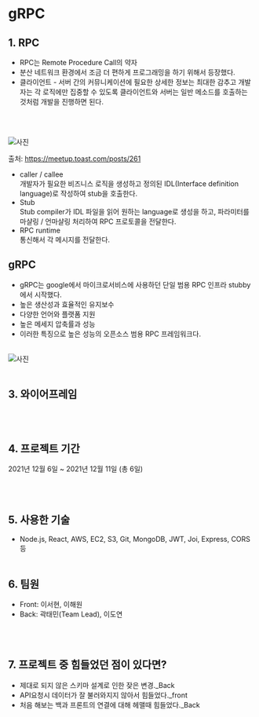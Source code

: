 # gRPC

## 1. RPC

- RPC는 Remote Procedure Call의 약자
- 분산 네트워크 환경에서 조금 더 편하게 프로그래밍을 하기 위해서 등장했다.
- 클라이언트 - 서버 간의 커뮤니케이션에 필요한 상세한 정보는 최대한 감추고 개발자는 각 로직에만 집중할 수 있도록 클라이언트와 서버는 일반 메소드를 호출하는 것처럼 개발을 진행하면 된다.

<br/>
<br/>

![사진](https://image.toast.com/aaaadh/real/2020/techblog/1%2898%29.png)

출처: https://meetup.toast.com/posts/261

- caller / callee <br/>
  개발자가 필요한 비즈니스 로직을 생성하고 정의된 IDL(Interface definition language)로 작성하여 stub을 호출한다.
- Stub <br/>
  Stub compiler가 IDL 파일을 읽어 원하는 language로 생성을 하고, 파라미터를 마샬링 / 언마샬링 처리하여 RPC 프로토콜을 전달한다.
- RPC runtime <br/>
  통신해서 각 메시지를 전달한다.
  <br/>

## gRPC

- gRPC는 google에서 마이크로서비스에 사용하던 단일 범용 RPC 인프라 stubby에서 시작했다.
- 높은 생산성과 효율적인 유지보수
- 다양한 언어와 플랫폼 지원
- 높은 메세지 압축률과 성능
- 이러한 특징으로 높은 성능의 오픈소스 범용 RPC 프레임워크다.
  <br/>
  <br/>

![사진](https://image.toast.com/aaaadh/real/2020/techblog/2%2873%29.png)
<br/>
<br/>

## 3. 와이어프레임

<br/>
<br/>

## 4. 프로젝트 기간

2021년 12월 6일 ~ 2021년 12월 11일 (총 6일)

<br/>
<br/>

## 5. 사용한 기술

- Node.js, React, AWS, EC2, S3, Git, MongoDB, JWT, Joi, Express, CORS 등
  <br/>
  <br/>

## 6. 팀원

- Front: 이서현, 이해원
- Back: 곽태민(Team Lead), 이도연

<br/>
<br/>

## 7. 프로젝트 중 힘들었던 점이 있다면?

- 제대로 되지 않은 스키마 설계로 인한 잦은 변경.\_Back
- API요청시 데이터가 잘 불러와지지 않아서 힘들었다.\_front
- 처음 해보는 백과 프론트의 연결에 대해 헤맬때 힘들었다.\_Back

<br/>
<br/>
